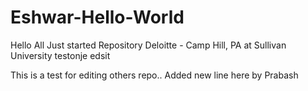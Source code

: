 Eshwar-Hello-World
==================
Hello All
Just started Repository
Deloitte - Camp Hill, PA
at Sullivan University
testonje edsit


This is a test for editing others repo..
Added new line here by Prabash
